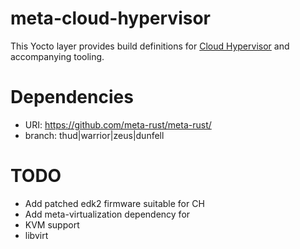 # meta-cloud-hypervisor

This Yocto layer provides build definitions for [Cloud Hypervisor](https://github.com/cloud-hypervisor/cloud-hypervisor) and accompanying tooling.

# Dependencies

* URI: https://github.com/meta-rust/meta-rust/
* branch: thud|warrior|zeus|dunfell

# TODO 

* Add patched edk2 firmware suitable for CH 
* Add meta-virtualization dependency for 
 * KVM support
 * libvirt 

